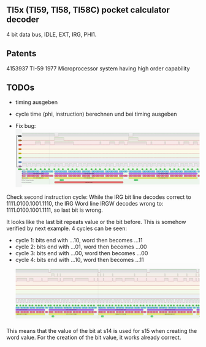 ## TI5x (TI59, TI58, TI58C) pocket calculator decoder
4 bit data bus, IDLE, EXT, IRG, PHI1.

## Patents
4153937	TI-59	 	1977	Microprocessor system having high order capability

## TODOs
* timing ausgeben
* cycle time (phi, instruction) berechnen und bei timing ausgeben

* Fix bug:
![](bug-last-digit.png)

Check second instruction cycle: 
While the IRG bit line decodes correct to 1111.0100.1001.1110,
the IRG Word line IRGW decodes wrong to:  1111.0100.1001.1111, so last bit is wrong.

It looks like the last bit repeats value or the bit before. This is somehow verified
by next example. 
4 cycles can be seen:
* cycle 1: bits end with ...10, word then becomes ...11
* cycle 2: bits end with ...01, word then becomes ...00
* cycle 3: bits end with ...00, word then becomes ...00
* cycle 4: bits end with ...10, word then becomes ...11
![](bug-last-digit-verified.png)

This means that the value of the bit at s14 is used for s15 when creating the word value.
For the creation of the bit value, it works already correct.
